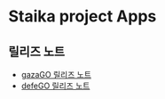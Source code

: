 # Staika project Apps

## 릴리즈 노트

- [gazaGO 릴리즈 노트](./app-releases/gazaGO_RELEASE_NOTES.md)
- [defeGO 릴리즈 노트](./app-releases/defeGO_RELEASE_NOTES.md)

